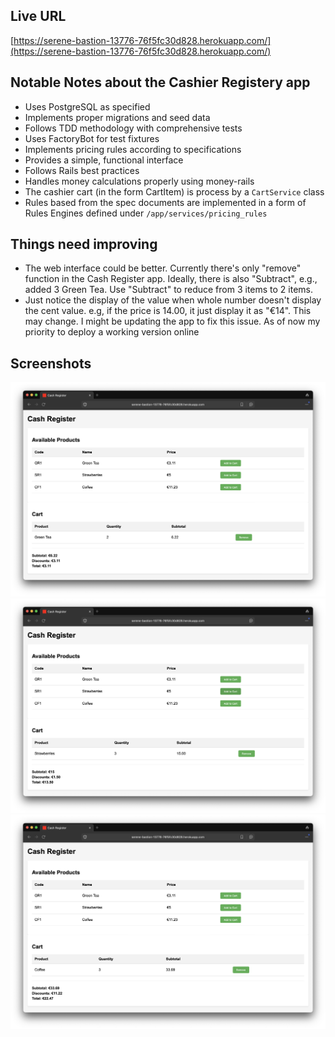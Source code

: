 ## Live URL

[https://serene-bastion-13776-76f5fc30d828.herokuapp.com/](https://serene-bastion-13776-76f5fc30d828.herokuapp.com/)



## Notable Notes about the Cashier Registery app

- Uses PostgreSQL as specified
- Implements proper migrations and seed data
- Follows TDD methodology with comprehensive tests
- Uses FactoryBot for test fixtures
- Implements pricing rules according to specifications
- Provides a simple, functional interface
- Follows Rails best practices
- Handles money calculations properly using money-rails
- The cashier cart (in the form CartItem) is process by a `CartService` class
- Rules based from the spec documents are implemented in a form of Rules Engines defined under `/app/services/pricing_rules`

## Things need improving

- The web interface could be better. Currently there's only "remove" function in the Cash Register app. Ideally, there is also "Subtract", e.g., added 3 Green Tea. Use "Subtract" to reduce from 3 items to 2 items.
- Just notice the display of the value when whole number doesn't display the cent value. e.g, if the price is 14.00, it just display it as "€14". This may change. I might be updating the app to fix this issue. As of now my priority to deploy a working version online

## Screenshots
![Dashboard View](/app/assets/images/screenshots/screenshot-01.png)
![Dashboard View](/app/assets/images/screenshots/screenshot-02.png)
![Dashboard View](/app/assets/images/screenshots/screenshot-03.png)
